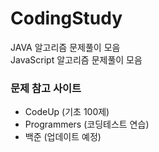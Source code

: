 # CodingStudy
JAVA 알고리즘 문제풀이 모음<br/>
JavaScript 알고리즘 문제풀이 모음
### 문제 참고 사이트
* CodeUp (기초 100제)
* Programmers (코딩테스트 연습)
* 백준 (업데이트 예정)
